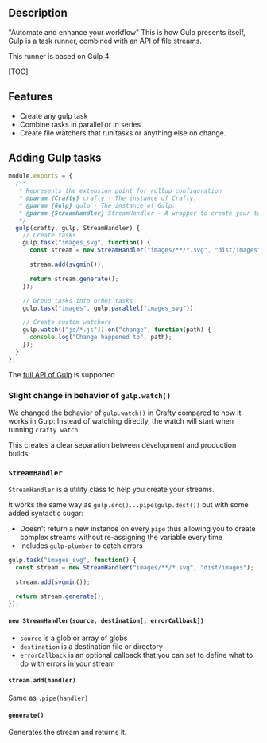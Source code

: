 ## Description

"Automate and enhance your workflow" This is how Gulp presents itself, Gulp is a
task runner, combined with an API of file streams.

This runner is based on Gulp 4.

[TOC]

## Features

* Create any gulp task
* Combine tasks in parallel or in series
* Create file watchers that run tasks or anything else on change.

## Adding Gulp tasks

```javascript
module.exports = {
  /**
   * Represents the extension point for rollup configuration
   * @param {Crafty} crafty - The instance of Crafty.
   * @param {Gulp} gulp - The instance of Gulp.
   * @param {StreamHandler} StreamHandler - A wrapper to create your tasks.
   */
  gulp(crafty, gulp, StreamHandler) {
    // Create tasks
    gulp.task("images_svg", function() {
      const stream = new StreamHandler("images/**/*.svg", "dist/images");

      stream.add(svgmin());

      return stream.generate();
    });

    // Group tasks into other tasks
    gulp.task("images", gulp.parallel("images_svg"));

    // Create custom watchers
    gulp.watch(["js/*.js"]).on("change", function(path) {
      console.log("Change happened to", path);
    });
  }
};
```

The [full API of Gulp](https://github.com/gulpjs/gulp/blob/4.0/docs/API.md) is
supported

### Slight change in behavior of `gulp.watch()`

We changed the behavior of `gulp.watch()` in Crafty compared to how it works in
Gulp: Instead of watching directly, the watch will start when running `crafty
watch`.

This creates a clear separation between development and production builds.

### `StreamHandler`

`StreamHandler` is a utility class to help you create your streams.

It works the same way as `gulp.src()...pipe(gulp.dest())` but with some added
syntactic sugar:

* Doesn't return a new instance on every `pipe` thus allowing you to create
  complex streams without re-assigning the variable every time
* Includes `gulp-plumber` to catch errors

```javascript
gulp.task("images_svg", function() {
  const stream = new StreamHandler("images/**/*.svg", "dist/images");

  stream.add(svgmin());

  return stream.generate();
});
```

#### `new StreamHandler(source, destination[, errorCallback])`

* `source` is a glob or array of globs
* `destination` is a destination file or directory
* `errorCallback` is an optional callback that you can set to define what to do
  with errors in your stream

#### `stream.add(handler)`

Same as `.pipe(handler)`

#### `generate()`

Generates the stream and returns it.

